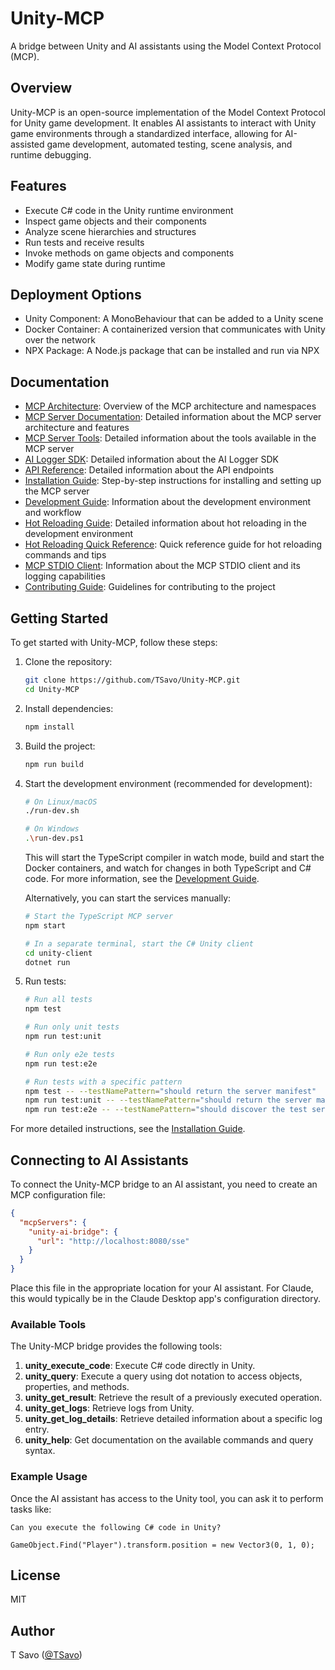 # Unity-MCP

A bridge between Unity and AI assistants using the Model Context Protocol (MCP).

## Overview

Unity-MCP is an open-source implementation of the Model Context Protocol for Unity game development. It enables AI assistants to interact with Unity game environments through a standardized interface, allowing for AI-assisted game development, automated testing, scene analysis, and runtime debugging.

## Features

- Execute C# code in the Unity runtime environment
- Inspect game objects and their components
- Analyze scene hierarchies and structures
- Run tests and receive results
- Invoke methods on game objects and components
- Modify game state during runtime

## Deployment Options

- Unity Component: A MonoBehaviour that can be added to a Unity scene
- Docker Container: A containerized version that communicates with Unity over the network
- NPX Package: A Node.js package that can be installed and run via NPX

## Documentation

- [MCP Architecture](docs/mcp-architecture.md): Overview of the MCP architecture and namespaces
- [MCP Server Documentation](docs/mcp-server.md): Detailed information about the MCP server architecture and features
- [MCP Server Tools](docs/mcp-server-tools.md): Detailed information about the tools available in the MCP server
- [AI Logger SDK](docs/ai-logger-sdk.md): Detailed information about the AI Logger SDK
- [API Reference](docs/api-reference.md): Detailed information about the API endpoints
- [Installation Guide](docs/installation.md): Step-by-step instructions for installing and setting up the MCP server
- [Development Guide](docs/development.md): Information about the development environment and workflow
- [Hot Reloading Guide](docs/hot-reloading.md): Detailed information about hot reloading in the development environment
- [Hot Reloading Quick Reference](docs/hot-reloading-quick-reference.md): Quick reference guide for hot reloading commands and tips
- [MCP STDIO Client](docs/mcp-stdio-client.md): Information about the MCP STDIO client and its logging capabilities
- [Contributing Guide](docs/contributing-guide.md): Guidelines for contributing to the project

## Getting Started

To get started with Unity-MCP, follow these steps:

1. Clone the repository:
   ```bash
   git clone https://github.com/TSavo/Unity-MCP.git
   cd Unity-MCP
   ```

2. Install dependencies:
   ```bash
   npm install
   ```

3. Build the project:
   ```bash
   npm run build
   ```

4. Start the development environment (recommended for development):
   ```bash
   # On Linux/macOS
   ./run-dev.sh

   # On Windows
   .\run-dev.ps1
   ```

   This will start the TypeScript compiler in watch mode, build and start the Docker containers, and watch for changes in both TypeScript and C# code. For more information, see the [Development Guide](docs/development.md).

   Alternatively, you can start the services manually:

   ```bash
   # Start the TypeScript MCP server
   npm start

   # In a separate terminal, start the C# Unity client
   cd unity-client
   dotnet run
   ```

5. Run tests:
   ```bash
   # Run all tests
   npm test

   # Run only unit tests
   npm run test:unit

   # Run only e2e tests
   npm run test:e2e

   # Run tests with a specific pattern
   npm test -- --testNamePattern="should return the server manifest"
   npm run test:unit -- --testNamePattern="should return the server manifest"
   npm run test:e2e -- --testNamePattern="should discover the test server"
   ```

For more detailed instructions, see the [Installation Guide](docs/installation.md).

## Connecting to AI Assistants

To connect the Unity-MCP bridge to an AI assistant, you need to create an MCP configuration file:

```json
{
  "mcpServers": {
    "unity-ai-bridge": {
      "url": "http://localhost:8080/sse"
    }
  }
}
```

Place this file in the appropriate location for your AI assistant. For Claude, this would typically be in the Claude Desktop app's configuration directory.

### Available Tools

The Unity-MCP bridge provides the following tools:

1. **unity_execute_code**: Execute C# code directly in Unity.
2. **unity_query**: Execute a query using dot notation to access objects, properties, and methods.
3. **unity_get_result**: Retrieve the result of a previously executed operation.
4. **unity_get_logs**: Retrieve logs from Unity.
5. **unity_get_log_details**: Retrieve detailed information about a specific log entry.
6. **unity_help**: Get documentation on the available commands and query syntax.

### Example Usage

Once the AI assistant has access to the Unity tool, you can ask it to perform tasks like:

```
Can you execute the following C# code in Unity?

GameObject.Find("Player").transform.position = new Vector3(0, 1, 0);
```

## License

MIT

## Author

T Savo ([@TSavo](https://github.com/TSavo))
